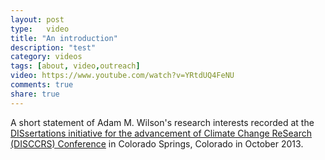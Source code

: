 ```yaml
---
layout: post
type:	video
title: "An introduction"
description: "test"
category: videos
tags: [about, video,outreach]
video: https://www.youtube.com/watch?v=YRtdUQ4FeNU
comments: true
share: true
---
```

A short statement of Adam M. Wilson's research interests recorded at the [DISsertations initiative for the advancement of Climate Change ReSearch (DISCCRS) Conference](http://disccrs.org/) in Colorado Springs, Colorado in October 2013.
